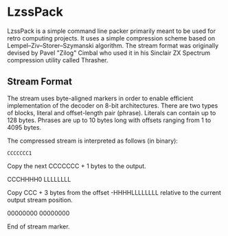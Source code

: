 # LzssPack

LzssPack is a simple command line packer primarily meant to be used for retro computing projects.
It uses a simple compression scheme based on Lempel–Ziv–Storer–Szymanski algorithm. The stream
format was originally devised by Pavel "Zilog" Cimbal who used it in his Sinclair ZX Spectrum
compression utility called Thrasher.

## Stream Format

The stream uses byte-aligned markers in order to enable efficient implementation of the decoder
on 8-bit architectures. There are two types of blocks, literal and offset-length pair (phrase).
Literals can contain up to 128 bytes. Phrases are up to 10 bytes long with offsets ranging from
1 to 4095 bytes.

The compressed stream is interpreted as follows (in binary):

<code>CCCCCCC1</code>

Copy the next CCCCCCC + 1 bytes to the output.

CCCHHHH0 LLLLLLLL

Copy CCC + 3 bytes from the offset -HHHHLLLLLLLL relative to the current output stream position.

00000000 00000000

End of stream marker.
 
